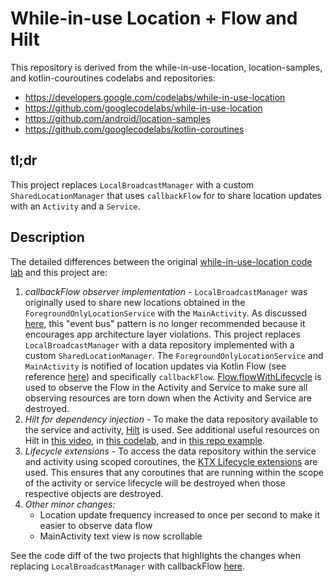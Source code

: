 While-in-use Location + Flow and Hilt
===============================

This repository is derived from the while-in-use-location, location-samples, and kotlin-couroutines codelabs and repositories:
* https://developers.google.com/codelabs/while-in-use-location
* https://github.com/googlecodelabs/while-in-use-location
* https://github.com/android/location-samples
* https://github.com/googlecodelabs/kotlin-coroutines

## tl;dr

This project replaces `LocalBroadcastManager` with a custom `SharedLocationManager` that uses `callbackFlow` for to share location updates with an `Activity` and a `Service`.

## Description

The detailed differences between the original [while-in-use-location code lab](https://developers.google.com/codelabs/while-in-use-location) and this project are:
1. *callbackFlow observer implementation* - `LocalBroadcastManager` was originally used to share new locations obtained in the `ForegroundOnlyLocationService` with the `MainActivity`. As discussed [here](https://github.com/googlecodelabs/while-in-use-location/issues/12), this "event bus" pattern is no longer recommended because it encourages app architecture layer violations. This project replaces `LocalBroadcastManager` with a data repository implemented with a custom `SharedLocationManager`. The `ForegroundOnlyLocationService` and `MainActivity` is notified of location updates via Kotlin Flow (see reference [here](https://www.raywenderlich.com/9799571-kotlin-flow-for-android-getting-started)) and specifically `callbackFlow`. [Flow.flowWithLifecycle](https://medium.com/androiddevelopers/room-flow-273acffe5b57) is used to observe the Flow in the Activity and Service to make sure all observing resources are torn down when the Activity and Service are destroyed.
1. *Hilt for dependency injection* - To make the data repository available to the service and activity, [Hilt](https://developer.android.com/training/dependency-injection/hilt-android) is used. See additional useful resources on Hilt in [this video](https://youtu.be/B56oV3IHMxg?t=444), in [this codelab](https://developer.android.com/codelabs/android-hilt#4), and in [this repo example](https://github.com/googlecodelabs/android-hilt). 
1. *Lifecycle extensions* - To access the data repository within the service and activity using scoped coroutines, the [KTX Lifecycle extensions](https://developer.android.com/kotlin/ktx#lifecycle) are used. This ensures that any coroutines that are running within the scope of the activity or service lifecycle will be destroyed when those respective objects are destroyed.
1. *Other minor changes:*
    - Location update frequency increased to once per second to make it easier to observe data flow
    - MainActivity text view is now scrollable
    
See the code diff of the two projects that highlights the changes when replacing `LocalBroadcastManager` with callbackFlow [here](https://github.com/googlecodelabs/while-in-use-location/compare/master...barbeau:no-database).